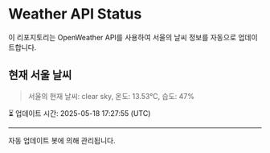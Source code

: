 
# Weather API Status

이 리포지토리는 OpenWeather API를 사용하여 서울의 날씨 정보를 자동으로 업데이트합니다.

## 현재 서울 날씨
> 서울의 현재 날씨: clear sky, 온도: 13.53°C, 습도: 47%

⏳ 업데이트 시간: 2025-05-18 17:27:55 (UTC)

---
자동 업데이트 봇에 의해 관리됩니다.
